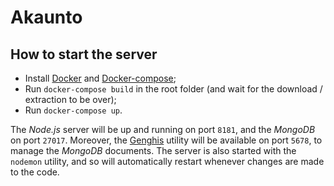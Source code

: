 # Akaunto

## How to start the server

- Install [Docker](https://docs.docker.com/engine/installation/) and [Docker-compose](https://docs.docker.com/compose/install/);
- Run `docker-compose build` in the root folder (and wait for the download / extraction to be over);
- Run `docker-compose up`.
 
The *Node.js* server will be up and running on port `8181`, and the *MongoDB* on port `27017`. Moreover, the [Genghis](http://genghisapp.com/) utility will be available on port `5678`, to manage the *MongoDB* documents.
The server is also started with the `nodemon` utility, and so will automatically restart whenever changes are made to the code.